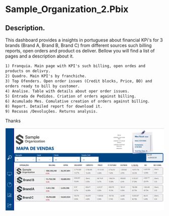 # Sample_Organization_2.Pbix

## Description.

This dashboard provides a insights in portuguese about financial KPi's  for 3 brands (Brand A, Brand B, Brand C) from different sources such billing reports, open orders and product os deliver. Bellow you will find a list of pages and a description about it.

    1) Franquia. Main page with KPI's such billing, open ordes and products on delivry.
    2) Quadro. Main KPI's by franchiche.
    3) Top Ofenders. Open order issues (Credit blocks, Price, BO) and orders ready to bill by customer.
    4) Analise. Table with details about oper order issues.
    5) Entrada de Pedidos. Criation of orders against billing.
    6) Acumulado Mes. Comulative creation of orders against billing.
    8) Report. Detailed report for download it.
    9) Recusas /Devoluções. Returns analysis.

Thanks


![alt text](Sample_Organization_2.png)